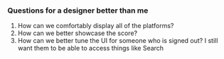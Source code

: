 ### Questions for a designer better than me

1. How can we comfortably display all of the platforms?
2. How can we better showcase the score?
3. How can we better tune the UI for someone who is signed out? I still want them to be able to access things like
   Search
